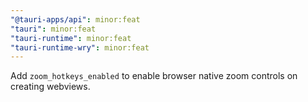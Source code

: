 ```yaml
---
"@tauri-apps/api": minor:feat
"tauri": minor:feat
"tauri-runtime": minor:feat
"tauri-runtime-wry": minor:feat
---
```


Add `zoom_hotkeys_enabled` to enable browser native zoom controls on creating webviews.
